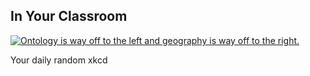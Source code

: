 ## In Your Classroom
[![Ontology is way off to the left and geography is way off to the right.](https://imgs.xkcd.com/comics/in_your_classroom.png)](https://xkcd.com/2466/ "Ontology is way off to the left and geography is way off to the right.")

Your daily random xkcd
